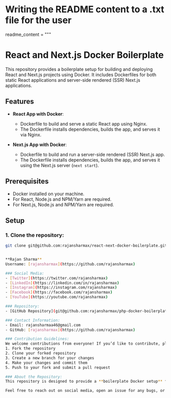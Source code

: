 # Writing the README content to a .txt file for the user
readme_content = """
# React and Next.js Docker Boilerplate

This repository provides a boilerplate setup for building and deploying React and Next.js projects using Docker. It includes Dockerfiles for both static React applications and server-side rendered (SSR) Next.js applications.

## Features

- **React App with Docker**:
  - Dockerfile to build and serve a static React app using Nginx.
  - The Dockerfile installs dependencies, builds the app, and serves it via Nginx.
  
- **Next.js App with Docker**:
  - Dockerfile to build and run a server-side rendered (SSR) Next.js app.
  - The Dockerfile installs dependencies, builds the app, and serves it using the Next.js server (`next start`).

## Prerequisites

- Docker installed on your machine.
- For React, Node.js and NPM/Yarn are required.
- For Next.js, Node.js and NPM/Yarn are required.

## Setup

### 1. Clone the repository:
```bash
git clone git@github.com:rajansharmax/react-next-docker-boilerplate.git


**Rajan Sharma**  
Username: [rajansharmax](https://github.com/rajansharmax)

### Social Media:
- [Twitter](https://twitter.com/rajansharmax)
- [LinkedIn](https://linkedin.com/in/rajansharmax)
- [Instagram](https://instagram.com/rajansharmax)
- [Facebook](https://facebook.com/rajansharmax)
- [YouTube](https://youtube.com/rajansharmax)

### Repository:
- [GitHub Repository](git@github.com:rajansharmax/php-docker-boilerplate.git)

### Contact Information:
- Email: rajansharmaa46@gmail.com  
- GitHub: [rajansharmax](https://github.com/rajansharmax)

### Contribution Guidelines:
We welcome contributions from everyone! If you’d like to contribute, please follow these steps:
1. Fork the repository
2. Clone your forked repository
3. Create a new branch for your changes
4. Make your changes and commit them
5. Push to your fork and submit a pull request

### About the Repository:
This repository is designed to provide a **boilerplate Docker setup** for PHP development environments. It’s an ideal starting point for setting up your PHP applications in Docker with all the required services like MySQL, Nginx, or PHP-FPM.

Feel free to reach out on social media, open an issue for any bugs, or submit a pull request with any improvements or additional features!